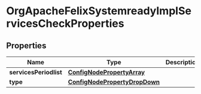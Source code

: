 
# OrgApacheFelixSystemreadyImplServicesCheckProperties

## Properties
Name | Type | Description | Notes
------------ | ------------- | ------------- | -------------
**servicesPeriodlist** | [**ConfigNodePropertyArray**](ConfigNodePropertyArray.md) |  |  [optional]
**type** | [**ConfigNodePropertyDropDown**](ConfigNodePropertyDropDown.md) |  |  [optional]



